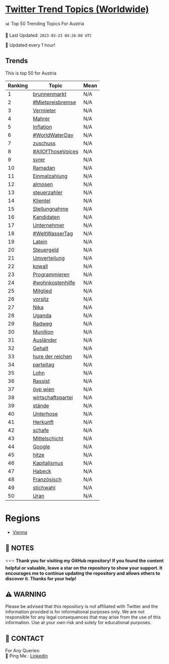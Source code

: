 [Twitter Trend Topics (Worldwide)](https://github.com/ErcinDedeoglu/Twitter-Trend-Topics)
==========


📊 Top 50 Trending Topics For Austria

📆 Last Updated: `2023-03-23 04:26:08 UTC`

🔧 Updated every 1 hour!


## Trends

This is top 50 for Austria

| Ranking | Topic | Mean |
| ------- | ------------ | ------------ |
| 1 | [brunnenmarkt](http://twitter.com/search?q=brunnenmarkt) | N/A |
| 2 | [#Mietpreisbremse](http://twitter.com/search?q=%23Mietpreisbremse) | N/A |
| 3 | [Vermieter](http://twitter.com/search?q=Vermieter) | N/A |
| 4 | [Mahrer](http://twitter.com/search?q=Mahrer) | N/A |
| 5 | [Inflation](http://twitter.com/search?q=Inflation) | N/A |
| 6 | [#WorldWaterDay](http://twitter.com/search?q=%23WorldWaterDay) | N/A |
| 7 | [zuschuss](http://twitter.com/search?q=zuschuss) | N/A |
| 8 | [#AllOfThoseVoices](http://twitter.com/search?q=%23AllOfThoseVoices) | N/A |
| 9 | [syrer](http://twitter.com/search?q=syrer) | N/A |
| 10 | [Ramadan](http://twitter.com/search?q=Ramadan) | N/A |
| 11 | [Einmalzahlung](http://twitter.com/search?q=Einmalzahlung) | N/A |
| 12 | [almosen](http://twitter.com/search?q=almosen) | N/A |
| 13 | [steuerzahler](http://twitter.com/search?q=steuerzahler) | N/A |
| 14 | [Klientel](http://twitter.com/search?q=Klientel) | N/A |
| 15 | [Stellungnahme](http://twitter.com/search?q=Stellungnahme) | N/A |
| 16 | [Kandidaten](http://twitter.com/search?q=Kandidaten) | N/A |
| 17 | [Unternehmer](http://twitter.com/search?q=Unternehmer) | N/A |
| 18 | [#WeltWasserTag](http://twitter.com/search?q=%23WeltWasserTag) | N/A |
| 19 | [Latein](http://twitter.com/search?q=Latein) | N/A |
| 20 | [Steuergeld](http://twitter.com/search?q=Steuergeld) | N/A |
| 21 | [Umverteilung](http://twitter.com/search?q=Umverteilung) | N/A |
| 22 | [kowall](http://twitter.com/search?q=kowall) | N/A |
| 23 | [Programmieren](http://twitter.com/search?q=Programmieren) | N/A |
| 24 | [#wohnkostenhilfe](http://twitter.com/search?q=%23wohnkostenhilfe) | N/A |
| 25 | [Mitglied](http://twitter.com/search?q=Mitglied) | N/A |
| 26 | [vorsitz](http://twitter.com/search?q=vorsitz) | N/A |
| 27 | [Nika](http://twitter.com/search?q=Nika) | N/A |
| 28 | [Uganda](http://twitter.com/search?q=Uganda) | N/A |
| 29 | [Radweg](http://twitter.com/search?q=Radweg) | N/A |
| 30 | [Munition](http://twitter.com/search?q=Munition) | N/A |
| 31 | [Ausländer](http://twitter.com/search?q=Ausl%c3%a4nder) | N/A |
| 32 | [Gehalt](http://twitter.com/search?q=Gehalt) | N/A |
| 33 | [hure der reichen](http://twitter.com/search?q=hure+der+reichen) | N/A |
| 34 | [parteitag](http://twitter.com/search?q=parteitag) | N/A |
| 35 | [Lohn](http://twitter.com/search?q=Lohn) | N/A |
| 36 | [Rassist](http://twitter.com/search?q=Rassist) | N/A |
| 37 | [övp wien](http://twitter.com/search?q=%c3%b6vp+wien) | N/A |
| 38 | [wirtschaftspartei](http://twitter.com/search?q=wirtschaftspartei) | N/A |
| 39 | [stände](http://twitter.com/search?q=st%c3%a4nde) | N/A |
| 40 | [Unterhose](http://twitter.com/search?q=Unterhose) | N/A |
| 41 | [Herkunft](http://twitter.com/search?q=Herkunft) | N/A |
| 42 | [schafe](http://twitter.com/search?q=schafe) | N/A |
| 43 | [Mittelschicht](http://twitter.com/search?q=Mittelschicht) | N/A |
| 44 | [Google](http://twitter.com/search?q=Google) | N/A |
| 45 | [hitze](http://twitter.com/search?q=hitze) | N/A |
| 46 | [Kapitalismus](http://twitter.com/search?q=Kapitalismus) | N/A |
| 47 | [Habeck](http://twitter.com/search?q=Habeck) | N/A |
| 48 | [Französisch](http://twitter.com/search?q=Franz%c3%b6sisch) | N/A |
| 49 | [stichwahl](http://twitter.com/search?q=stichwahl) | N/A |
| 50 | [Uran](http://twitter.com/search?q=Uran) | N/A |



# Regions

* [Vienna](</Austria/Vienna.md>)



## 📝 NOTES

⭐⭐⭐ **Thank you for visiting my GitHub repository! If you found the content helpful or valuable, leave a star on the repository to show your support. It encourages me to continue updating the repository and allows others to discover it. Thanks for your help!**


## ⚠️ WARNING

Please be advised that this repository is not affiliated with Twitter and the information provided is for informational purposes only. We are not responsible for any legal consequences that may arise from the use of this information. Use at your own risk and solely for educational purposes.


## 📨 CONTACT

 For Any Queries:  
            🏓 Ping Me : [LinkedIn](https://www.linkedin.com/in/ercindedeoglu/)
